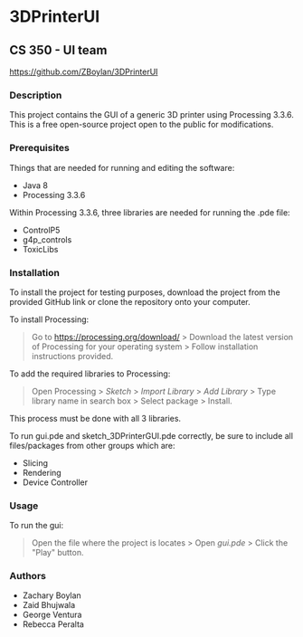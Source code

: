 # 3DPrinterUI
## CS 350 - UI team
https://github.com/ZBoylan/3DPrinterUI

### Description
This project contains the GUI of a generic 3D printer using Processing 3.3.6. This is a free open-source project open to the public for modifications.

### Prerequisites
Things that are needed for running and editing the software:
* Java 8
* Processing 3.3.6

Within Processing 3.3.6, three libraries are needed for running the .pde file:
* ControlP5
* g4p_controls
* ToxicLibs

### Installation
To install the project for testing purposes, download the project from the provided GitHub link or clone the repository onto your computer.  

To install Processing:
> Go to https://processing.org/download/ > Download the latest version of Processing for your operating system > Follow installation instructions provided.

To add the required libraries to Processing:
> Open Processing > _Sketch_ > _Import Library_ > _Add Library_ > Type library name in search box > Select package > Install.

This process must be done with all 3 libraries.

To run gui.pde and sketch_3DPrinterGUI.pde correctly, be sure to include all files/packages from other groups which are:
* Slicing
* Rendering
* Device Controller

### Usage
To run the gui:
> Open the file where the project is locates > Open _gui.pde_ > Click the "Play" button.

### Authors
* Zachary Boylan
* Zaid Bhujwala
* George Ventura
* Rebecca Peralta
